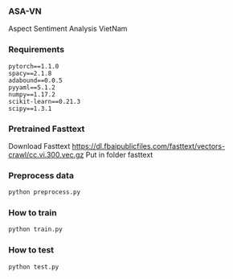### ASA-VN
Aspect Sentiment Analysis VietNam

### Requirements

```
pytorch==1.1.0
spacy==2.1.8
adabound==0.0.5
pyyaml==5.1.2
numpy==1.17.2
scikit-learn==0.21.3
scipy==1.3.1
```
### Pretrained Fasttext

Download Fasttext https://dl.fbaipublicfiles.com/fasttext/vectors-crawl/cc.vi.300.vec.gz
Put in folder fasttext

### Preprocess data

```bash
python preprocess.py
```

### How to train

```bash
python train.py
```

### How to test

```bash
python test.py
```